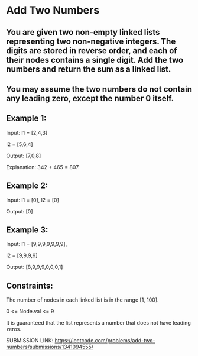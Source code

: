 # Add Two Numbers

## You are given two non-empty linked lists representing two non-negative integers. The digits are stored in reverse order, and each of their nodes contains a single digit. Add the two numbers and return the sum as a linked list.

## You may assume the two numbers do not contain any leading zero, except the number 0 itself.

## Example 1:

Input: l1 = [2,4,3] 

l2 = [5,6,4]

Output: [7,0,8]

Explanation: 342 + 465 = 807.

## Example 2:

Input: l1 = [0], l2 = [0]

Output: [0]

## Example 3:

Input: l1 = [9,9,9,9,9,9,9], 

l2 = [9,9,9,9]

Output: [8,9,9,9,0,0,0,1]

## Constraints:

The number of nodes in each linked list is in the range [1, 100].

0 <= Node.val <= 9

It is guaranteed that the list represents a number that does not have leading zeros.


SUBMISSION LINK: https://leetcode.com/problems/add-two-numbers/submissions/1341094555/